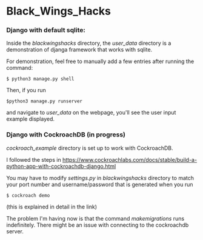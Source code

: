 # Black_Wings_Hacks

### Django with default sqlite: 
Inside the *blackwingshacks* directory, the *user_data* directory is a demonstration of djanga framework that works with sqlite. 

For demonstration, feel free to manually add a few entries after running the command:
```
$ python3 manage.py shell
```
Then, if you run 
```
$python3 manage.py runserver
```
and navigate to *user_data* on the webpage, you'll see the user input example displayed. 


### Django with CockroachDB (in progress)
*cockroach_example* directory is set up to work with CockroachDB.

I followed the steps in https://www.cockroachlabs.com/docs/stable/build-a-python-app-with-cockroachdb-django.html 

You may have to modify *settings.py* in *blackwingshacks* directory to match your port number and username/password that is generated when you run 
```
$ cockroach demo 
```
(this is explained in detail in the link)

The problem I'm having now is that the command *makemigrations* runs indefinitely. There might be an issue with connecting to the cockroachdb server. 
